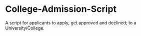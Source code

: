 # College-Admission-Script
A script for applicants to apply, get approved and declined; to a University/College.
